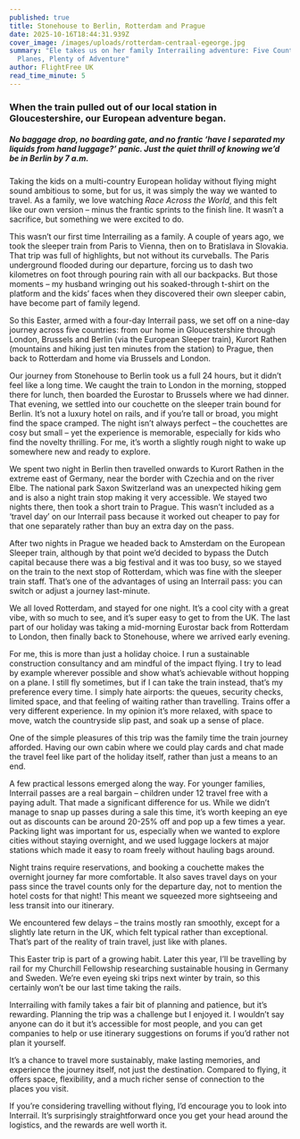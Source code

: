 ```yaml
---
published: true
title: Stonehouse to Berlin, Rotterdam and Prague
date: 2025-10-16T18:44:31.939Z
cover_image: /images/uploads/rotterdam-centraal-egeorge.jpg
summary: "Ele takes us on her family Interrailing adventure: Five Countries, No
  Planes, Plenty of Adventure"
author: FlightFree UK
read_time_minute: 5
---
```

### When the train pulled out of our local station in Gloucestershire, our European adventure began.

##### No baggage drop, no boarding gate, and no frantic ‘have I separated my liquids from hand luggage?’ panic. Just the quiet thrill of knowing we’d be in Berlin by 7 a.m.

Taking the kids on a multi-country European holiday without flying might sound ambitious to some, but for us, it was simply the way we wanted to travel. As a family, we love watching *Race Across the World*, and this felt like our own version – minus the frantic sprints to the finish line. It wasn’t a sacrifice, but something we were excited to do.

This wasn’t our first time Interrailing as a family. A couple of years ago, we took the sleeper train from Paris to Vienna, then on to Bratislava in Slovakia. That trip was full of highlights, but not without its curveballs. The Paris underground flooded during our departure, forcing us to dash two kilometres on foot through pouring rain with all our backpacks. But those moments – my husband wringing out his soaked-through t-shirt on the platform and the kids’ faces when they discovered their own sleeper cabin, have become part of family legend.

So this Easter, armed with a four-day Interrail pass, we set off on a nine-day journey across five countries: from our home in Gloucestershire through London, Brussels and Berlin (via the European Sleeper train), Kurort Rathen (mountains and hiking just ten minutes from the station) to Prague, then back to Rotterdam and home via Brussels and London.

Our journey from Stonehouse to Berlin took us a full 24 hours, but it didn’t feel like a long time. We caught the train to London in the morning, stopped there for lunch, then boarded the Eurostar to Brussels where we had dinner. That evening, we settled into our couchette on the sleeper train bound for Berlin. It’s not a luxury hotel on rails, and if you’re tall or broad, you might find the space cramped. The night isn’t always perfect – the couchettes are cosy but small – yet the experience is memorable, especially for kids who find the novelty thrilling. For me, it’s worth a slightly rough night to wake up somewhere new and ready to explore.

We spent two night in Berlin then travelled onwards to Kurort Rathen in the extreme east of Germany, near the border with Czechia and on the river Elbe. The national park Saxon Switzerland was an unexpected hiking gem and is also a night train stop making it very accessible. We stayed two nights there, then took a short train to Prague. This wasn’t included as a ‘travel day’ on our Interrail pass because it worked out cheaper to pay for that one separately rather than buy an extra day on the pass. 

After two nights in Prague we headed back to Amsterdam on the European Sleeper train, although by that point we’d decided to bypass the Dutch capital because there was a big festival and it was too busy, so we stayed on the train to the next stop of Rotterdam, which was fine with the sleeper train staff. That’s one of the advantages of using an Interrail pass: you can switch or adjust a journey last-minute. 

We all loved Rotterdam, and stayed for one night. It’s a cool city with a great vibe, with so much to see, and it’s super easy to get to from the UK. The last part of our holiday was taking a mid-morning Eurostar back from Rotterdam to London, then finally back to Stonehouse, where we arrived early evening.

For me, this is more than just a holiday choice. I run a sustainable construction consultancy and am mindful of the impact flying. I try to lead by example wherever possible and show what’s achievable without hopping on a plane. I still fly sometimes, but if I can take the train instead, that’s my preference every time. I simply hate airports: the queues, security checks, limited space, and that feeling of waiting rather than travelling. Trains offer a very different experience. In my opinion it’s more relaxed, with space to move, watch the countryside slip past, and soak up a sense of place.

One of the simple pleasures of this trip was the family time the train journey afforded. Having our own cabin where we could play cards and chat made the travel feel like part of the holiday itself, rather than just a means to an end.

A few practical lessons emerged along the way. For younger families, Interrail passes are a real bargain – children under 12 travel free with a paying adult. That made a significant difference for us. While we didn’t manage to snap up passes during a sale this time, it’s worth keeping an eye out as discounts can be around 20-25% off and pop up a few times a year. Packing light was important for us, especially when we wanted to explore cities without staying overnight, and we used luggage lockers at major stations which made it easy to roam freely without hauling bags around.

Night trains require reservations, and booking a couchette makes the overnight journey far more comfortable. It also saves travel days on your pass since the travel counts only for the departure day, not to mention the hotel costs for that night! This meant we squeezed more sightseeing and less transit into our itinerary.

We encountered few delays – the trains mostly ran smoothly, except for a slightly late return in the UK, which felt typical rather than exceptional. That’s part of the reality of train travel, just like with planes.

This Easter trip is part of a growing habit. Later this year, I’ll be travelling by rail for my Churchill Fellowship researching sustainable housing in Germany and Sweden. We’re even eyeing ski trips next winter by train, so this certainly won’t be our last time taking the rails.

Interrailing with family takes a fair bit of planning and patience, but it’s rewarding. Planning the trip was a challenge but I enjoyed it. I wouldn’t say anyone can do it but it’s accessible for most people, and you can get companies to help or use itinerary suggestions on forums if you’d rather not plan it yourself.

It’s a chance to travel more sustainably, make lasting memories, and experience the journey itself, not just the destination. Compared to flying, it offers space, flexibility, and a much richer sense of connection to the places you visit.

If you’re considering travelling without flying, I’d encourage you to look into Interrail. It’s surprisingly straightforward once you get your head around the logistics, and the rewards are well worth it.